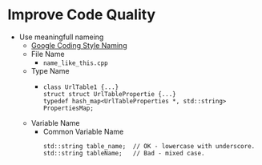 
# Improve Code Quality

* Use meaningfull nameing
  * [Google Coding Style Naming](https://google.github.io/styleguide/cppguide.html#Naming)
  * File Name
    * `name_like_this.cpp`
  * Type Name
    * ```
      class UrlTable1 {...}
      struct struct UrlTablePropertie {...}
      typedef hash_map<UrlTableProperties *, std::string> PropertiesMap;
      ```
  * Variable Name
    * Common Variable Name
      ```
      std::string table_name;  // OK - lowercase with underscore.
      std::string tableName;   // Bad - mixed case.
      ```

